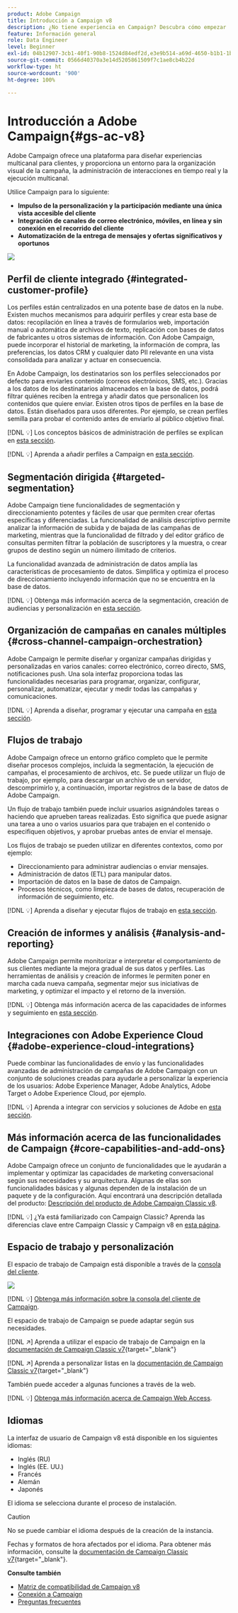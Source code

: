 ```yaml
---
product: Adobe Campaign
title: Introducción a Campaign v8
description: ¿No tiene experiencia en Campaign? Descubra cómo empezar
feature: Información general
role: Data Engineer
level: Beginner
exl-id: 04b12907-3cb1-40f1-90b8-1524d84edf2d,e3e9b514-a69d-4650-b1b1-1b76b4f3d63f
source-git-commit: 0566d40370a3e14d5205861509f7c1ae8cb4b22d
workflow-type: ht
source-wordcount: '900'
ht-degree: 100%

---
```


# Introducción a Adobe Campaign{#gs-ac-v8}

Adobe Campaign ofrece una plataforma para diseñar experiencias multicanal para clientes, y proporciona un entorno para la organización visual de la campaña, la administración de interacciones en tiempo real y la ejecución multicanal.

Utilice Campaign para lo siguiente:

* **Impulso de la personalización y la participación mediante una única vista accesible del cliente**
* **Integración de canales de correo electrónico, móviles, en línea y sin conexión en el recorrido del cliente**
* **Automatización de la entrega de mensajes y ofertas significativos y oportunos**

![](assets/ac-capabilities.png)

## Perfil de cliente integrado {#integrated-customer-profile}

Los perfiles están centralizados en una potente base de datos en la nube. Existen muchos mecanismos para adquirir perfiles y crear esta base de datos: recopilación en línea a través de formularios web, importación manual o automática de archivos de texto, replicación con bases de datos de fabricantes u otros sistemas de información. Con Adobe Campaign, puede incorporar el historial de marketing, la información de compra, las preferencias, los datos CRM y cualquier dato PII relevante en una vista consolidada para analizar y actuar en consecuencia.

En Adobe Campaign, los destinatarios son los perfiles seleccionados por defecto para enviarles contenido (correos electrónicos, SMS, etc.). Gracias a los datos de los destinatarios almacenados en la base de datos, podrá filtrar quiénes reciben la entrega y añadir datos que personalicen los contenidos que quiere enviar. Existen otros tipos de perfiles en la base de datos. Están diseñados para usos diferentes. Por ejemplo, se crean perfiles semilla para probar el contenido antes de enviarlo al público objetivo final.

[!DNL :bulb:] Los conceptos básicos de administración de perfiles se explican en [esta sección](audiences.md).

[!DNL :bulb:] Aprenda a añadir perfiles a Campaign en [esta sección](import.md).

## Segmentación dirigida {#targeted-segmentation}

Adobe Campaign tiene funcionalidades de segmentación y direccionamiento potentes y fáciles de usar que permiten crear ofertas específicas y diferenciadas. La funcionalidad de análisis descriptivo permite analizar la información de subida y de bajada de las campañas de marketing, mientras que la funcionalidad de filtrado y del editor gráfico de consultas permiten filtrar la población de suscriptores y la muestra, o crear grupos de destino según un número ilimitado de criterios.

La funcionalidad avanzada de administración de datos amplía las características de procesamiento de datos. Simplifica y optimiza el proceso de direccionamiento incluyendo información que no se encuentra en la base de datos.

[!DNL :bulb:] Obtenga más información acerca de la segmentación, creación de audiencias y personalización en [esta sección](audiences.md).

## Organización de campañas en canales múltiples {#cross-channel-campaign-orchestration}

Adobe Campaign le permite diseñar y organizar campañas dirigidas y personalizadas en varios canales: correo electrónico, correo directo, SMS, notificaciones push. Una sola interfaz proporciona todas las funcionalidades necesarias para programar, organizar, configurar, personalizar, automatizar, ejecutar y medir todas las campañas y comunicaciones.

[!DNL :bulb:] Aprenda a diseñar, programar y ejecutar una campaña en [esta sección](campaigns.md).

## Flujos de trabajo

Adobe Campaign ofrece un entorno gráfico completo que le permite diseñar procesos complejos, incluida la segmentación, la ejecución de campañas, el procesamiento de archivos, etc. Se puede utilizar un flujo de trabajo, por ejemplo, para descargar un archivo de un servidor, descomprimirlo y, a continuación, importar registros de la base de datos de Adobe Campaign.

Un flujo de trabajo también puede incluir usuarios asignándoles tareas o haciendo que aprueben tareas realizadas. Esto significa que puede asignar una tarea a uno o varios usuarios para que trabajen en el contenido o especifiquen objetivos, y aprobar pruebas antes de enviar el mensaje.

Los flujos de trabajo se pueden utilizar en diferentes contextos, como por ejemplo:

* Direccionamiento para administrar audiencias o enviar mensajes.
* Administración de datos (ETL) para manipular datos.
* Importación de datos en la base de datos de Campaign.
* Procesos técnicos, como limpieza de bases de datos, recuperación de información de seguimiento, etc.

[!DNL :bulb:] Aprenda a diseñar y ejecutar flujos de trabajo en [esta sección](../config/workflows.md).

## Creación de informes y análisis {#analysis-and-reporting}

Adobe Campaign permite monitorizar e interpretar el comportamiento de sus clientes mediante la mejora gradual de sus datos y perfiles. Las herramientas de análisis y creación de informes le permiten poner en marcha cada nueva campaña, segmentar mejor sus iniciativas de marketing, y optimizar el impacto y el retorno de la inversión.

[!DNL :bulb:] Obtenga más información acerca de las capacidades de informes y seguimiento en [esta sección](reporting.md).

## Integraciones con Adobe Experience Cloud {#adobe-experience-cloud-integrations}

Puede combinar las funcionalidades de envío y las funcionalidades avanzadas de administración de campañas de Adobe Campaign con un conjunto de soluciones creadas para ayudarle a personalizar la experiencia de los usuarios: Adobe Experience Manager, Adobe Analytics, Adobe Target o Adobe Experience Cloud, por ejemplo.

[!DNL :bulb:] Aprenda a integrar con servicios y soluciones de Adobe en [esta sección](../connect/integration.md).

## Más información acerca de las funcionalidades de Campaign {#core-capabilities-and-add-ons}

Adobe Campaign ofrece un conjunto de funcionalidades que le ayudarán a implementar y optimizar las capacidades de marketing conversacional según sus necesidades y su arquitectura. Algunas de ellas son funcionalidades básicas y algunas dependen de la instalación de un paquete y de la configuración. Aquí encontrará una descripción detallada del producto: [Descripción del producto de Adobe Campaign Classic v8](https://helpx.adobe.com/es/legal/product-descriptions/adobe-campaign-managed-cloud-services.html).

[!DNL :bulb:] ¿Ya está familiarizado con Campaign Classic? Aprenda las diferencias clave entre Campaign Classic y Campaign v8 en [esta página](capability-matrix.md).

## Espacio de trabajo y personalización

El espacio de trabajo de Campaign está disponible a través de la [consola del cliente](../dev/general-architecture.md).

![](assets/home-page.png)

[!DNL :bulb:] [Obtenga más información sobre la consola del cliente de Campaign](../start/connect.md).

El espacio de trabajo de Campaign se puede adaptar según sus necesidades.

[!DNL :arrow_upper_right:] Aprenda a utilizar el espacio de trabajo de Campaign en la [documentación de Campaign Classic v7](https://experienceleague.adobe.com/docs/campaign-classic/using/getting-started/starting-with-adobe-campaign/campaign-workspace/adobe-campaign-workspace.html?lang=es){target=&quot;_blank&quot;}

[!DNL :arrow_upper_right:] Aprenda a personalizar listas en la [documentación de Campaign Classic v7](https://experienceleague.adobe.com/docs/campaign-classic/using/getting-started/starting-with-adobe-campaign/campaign-workspace/adobe-campaign-ui-lists.html?lang=es){target=&quot;_blank&quot;}

También puede acceder a algunas funciones a través de la web.

[!DNL :bulb:] [Obtenga más información acerca de Campaign Web Access](../start/connect.md#web-access).


## Idiomas

La interfaz de usuario de Campaign v8 está disponible en los siguientes idiomas:

* Inglés (RU)
* Inglés (EE. UU.)
* Francés
* Alemán
* Japonés

El idioma se selecciona durante el proceso de instalación.

>[!CAUTION]
>
>No se puede cambiar el idioma después de la creación de la instancia.

Fechas y formatos de hora afectados por el idioma. Para obtener más información, consulte la [documentación de Campaign Classic v7](https://experienceleague.adobe.com/docs/campaign-classic/using/getting-started/starting-with-adobe-campaign/campaign-workspace/adobe-campaign-workspace.html?lang=es#date-and-time){target=&quot;_blank&quot;}.

**Consulte también**

* [Matriz de compatibilidad de Campaign v8](compatibility-matrix.md)
* [Conexión a Campaign](connect.md)
* [Preguntas frecuentes](campaign-faq.md)